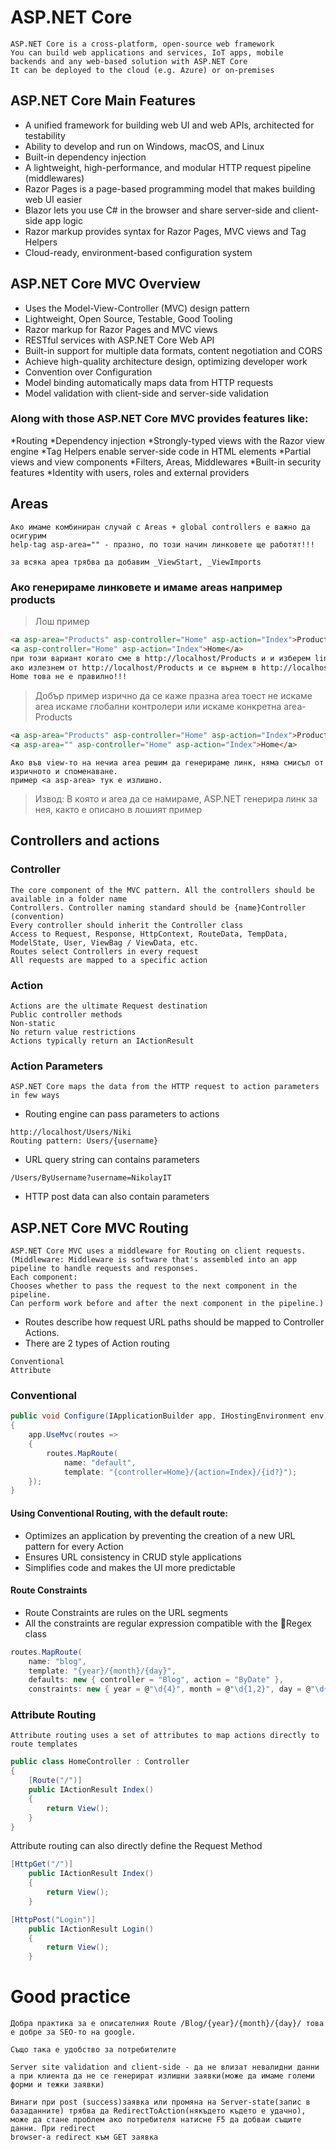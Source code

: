 # ASP.NET Core
```
ASP.NET Core is a cross-platform, open-source web framework
You can build web applications and services, IoT apps, mobile
backends and any web-based solution with ASP.NET Core
It can be deployed to the cloud (e.g. Azure) or on-premises
```
## ASP.NET Core Main Features
* A unified framework for building web UI and web APIs, architected for testability
* Ability to develop and run on Windows, macOS, and Linux
* Built-in dependency injection
* A lightweight, high-performance, and modular HTTP request pipeline (middlewares)
* Razor Pages is a page-based programming model that makes building web UI easier
* Blazor lets you use C# in the browser and share server-side and client-side app logic
* Razor markup provides syntax for Razor Pages, MVC views and Tag Helpers
* Cloud-ready, environment-based configuration system

## ASP.NET Core MVC Overview
* Uses the Model-View-Controller (MVC) design pattern
* Lightweight, Open Source, Testable, Good Tooling
* Razor markup for Razor Pages and MVC views
* RESTful services with ASP.NET Core Web API
* Built-in support for multiple data formats, content negotiation and CORS
* Achieve high-quality architecture design, optimizing developer work
* Convention over Configuration
* Model binding automatically maps data from HTTP requests
* Model validation with client-side and server-side validation

### Along with those ASP.NET Core MVC provides features like:
*Routing
*Dependency injection
*Strongly-typed views with the Razor view engine
*Tag Helpers enable server-side code in HTML elements
*Partial views and view components
*Filters, Areas, Middlewares
*Built-in security features
*Identity with users, roles and external providers

## Areas
```
Ако имаме комбиниран случай с Areas + global controllers е важно да осигурим 
help-tag asp-area="" - празно, по този начин линковете ще работят!!!
```
```
за всяка ареа трябва да добавим _ViewStart, _ViewImports
```
### Ако генерираме линковете и имаме areas например products
> Лош пример
```html
<a asp-area="Products" asp-controller="Home" asp-action="Index">Products</a>
<a asp-controller="Home" asp-action="Index">Home</a>
при този вариант когато сме в http://localhost/Products и и изберем link-a Home ние ще бъдем в http://localhost/Products/Home-контолера,
ако излезнем от http://localhost/Products и се върнем в http://localhost и изберем линк-а Home ние ще влезнем в Global-контролера
Home това не е правилно!!!
```
> Добър пример изрично да се каже празна area тоест не искаме area искаме глобални контролери 
> или искаме конкретна area-Products
```html
<a asp-area="Products" asp-controller="Home" asp-action="Index">Products</a>
<a asp-area="" asp-controller="Home" asp-action="Index">Home</a>
```
```
Ако във view-то нa нечиа area решим да генерираме линк, няма смисъл от изричното и споменаване.
пример <a asp-area> тук е излишно. 
```
> Извод: В която и area да се намираме, ASP.NET генерира линк за нея, както е описано в лошият пример

## Controllers and actions
### Controller
```
The core component of the MVC pattern. All the controllers should be available in a folder name 
Controllers. Controller naming standard should be {name}Controller (convention)
Every controller should inherit the Controller class
Access to Request, Response, HttpContext, RouteData, TempData, ModelState, User, ViewBag / ViewData, etc.
Routes select Controllers in every request
All requests are mapped to a specific action
```
### Action
```
Actions are the ultimate Request destination
Public controller methods
Non-static
No return value restrictions
Actions typically return an IActionResult
```
### Action Parameters
```
ASP.NET Core maps the data from the HTTP request to action parameters in few ways
```
* Routing engine can pass parameters to actions
```
http://localhost/Users/Niki
Routing pattern: Users/{username}
```
* URL query string can contains parameters
```
/Users/ByUsername?username=NikolayIT
```
* HTTP post data can also contain parameters

## ASP.NET Core MVC Routing
```
ASP.NET Core MVC uses a middleware for Routing on client requests.
(Middleware: Middleware is software that's assembled into an app pipeline to handle requests and responses.
Each component:
Chooses whether to pass the request to the next component in the pipeline.
Can perform work before and after the next component in the pipeline.)
```
* Routes describe how request URL paths should be mapped to Controller Actions.
* There are 2 types of Action routing
```
Conventional
Attribute
```
### Conventional
```C#
public void Configure(IApplicationBuilder app, IHostingEnvironment env)
{
    app.UseMvc(routes =>
    {
        routes.MapRoute(
            name: "default",
            template: "{controller=Home}/{action=Index}/{id?}");
    });
}
```
#### Using Conventional Routing, with the default route:
* Optimizes an application by preventing the creation of a new URL pattern for every Action
* Ensures URL consistency in CRUD style applications
* Simplifies code and makes the UI more predictable
#### Route Constraints
* Route Constraints are rules on the URL segments
* All the constraints are regular expression compatible with the Regex class
```C#
routes.MapRoute(
    name: "blog",
    template: "{year}/{month}/{day}",
    defaults: new { controller = "Blog", action = "ByDate" },
    constraints: new { year = @"\d{4}", month = @"\d{1,2}", day = @"\d{1,2}", });
```
### Attribute Routing
```
Attribute routing uses a set of attributes to map actions directly to route templates
```
```C#
public class HomeController : Controller
{
    [Route("/")]
    public IActionResult Index()
    {
        return View();
    }
}
```
Attribute routing can also directly define the Request Method
```C#
[HttpGet("/")]
    public IActionResult Index()
    {
        return View();
    }

[HttpPost("Login")]
    public IActionResult Login()
    {
        return View();
    }
```

# Good practice
```
Добра практика за е описателния Route /Blog/{year}/{month}/{day}/ това е добре за SEO-то на google.

Също така е удобство за потребителите

Server site validation and client-side - да не влизат невалидни данни а при клиента да не се генерират излишни заявки(може да имаме големи форми и тежки заявки)

Винаги при post (success)заявка или промяна на Server-state(запис в базаданните) трябва да RedirectToAction(някъдето където е удачно),
може да стане проблем ако потребителя натисне F5 да добваи същите данни. При redirect
browser-а redirect към GET заявка
```


